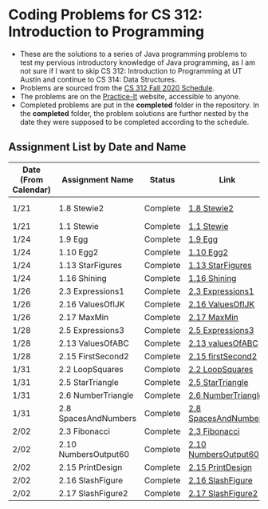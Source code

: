 # Coding Problems for CS 312: Introduction to Programming

* These are the solutions to a series of Java programming problems to test my pervious introductory knowledge of Java programming, as I am not sure if I want to skip CS 312: Introduction to Programming at UT Austin and continue to CS 314: Data Structures.
* Problems are sourced from the [CS 312 Fall 2020 Schedule](https://www.cs.utexas.edu/~scottm/cs312/schedule.htm).
* The problems are on the [Practice-It](https://practiceit.cs.washington.edu/) website, accessible to anyone.
* Completed problems are put in the **completed** folder in the repository. In the **completed** folder, the problem solutions are further nested by the date they were supposed to be completed according to the schedule.

## Assignment List by Date and Name

| Date (From Calendar) | Assignment Name      | Status   | Link | In Repo |
|------|----------------------|----------|------|-----|
| 1/21 | 1.8 Stewie2          | Complete | [1.8 Stewie2](https://practiceit.cs.washington.edu/problem/view/bjp5/chapter1/e8-Stewie2)| [Repo Link](completed/january21/Stewie.java)
| 1/21 | 1.1 Stewie           | Complete | [1.1 Stewie](https://practiceit.cs.washington.edu/problem/view/bjp5/chapter1/e1-Stewie)|
| 1/24 | 1.9 Egg              | Complete | [1.9 Egg](https://practiceit.cs.washington.edu/problem/view/bjp5/chapter1/e9-Egg)|
| 1/24 | 1.10 Egg2            | Complete | [1.10 Egg2](https://practiceit.cs.washington.edu/problem/view/bjp5/chapter1/e10-Egg2)|
| 1/24 | 1.13 StarFigures     | Complete | [1.13 StarFigures](https://practiceit.cs.washington.edu/problem/view/bjp5/chapter1/e13-StarFigures)|
| 1/24 | 1.16 Shining         | Complete | [1.16 Shining](https://practiceit.cs.washington.edu/problem/view/bjp5/chapter1/e16-Shining)|
| 1/26 | 2.3 Expressions1     | Complete | [2.3 Expressions1](https://practiceit.cs.washington.edu/problem/view/bjp5/chapter2/s3-expressions1)|
| 1/26 | 2.16 ValuesOfIJK     | Complete | [2.16 ValuesOfIJK](https://practiceit.cs.washington.edu/problem/view/bjp5/chapter2/s16-valuesOfIJK)|
| 1/26 | 2.17 MaxMin          | Complete | [2.17 MaxMin](https://practiceit.cs.washington.edu/problem/view/bjp5/chapter2/s17-maxMin)|
| 1/28 | 2.5 Expressions3     | Complete | [2.5 Expressions3](https://practiceit.cs.washington.edu/problem/view/bjp5/chapter2/s5-expressions3)|
| 1/28 | 2.13 ValuesOfABC     | Complete | [2.13 valuesOfABC](https://practiceit.cs.washington.edu/problem/view/bjp5/chapter2/s13-valuesOfABC)|
| 1/28 | 2.15 FirstSecond2    | Complete | [2.15 firstSecond2](https://practiceit.cs.washington.edu/problem/view/bjp5/chapter2/s15-firstSecond2)|
| 1/31 | 2.2 LoopSquares      | Complete | [2.2 LoopSquares](https://practiceit.cs.washington.edu/problem/view/bjp5/chapter2/e2-loopSquares)|
| 1/31 | 2.5 StarTriangle     | Complete | [2.5 StarTriangle](https://practiceit.cs.washington.edu/problem/view/bjp5/chapter2/e5-starTriangle)|
| 1/31 | 2.6 NumberTriangle   | Complete | [2.6 NumberTriangle](https://practiceit.cs.washington.edu/problem/view/bjp5/chapter2/e6-numberTriangle)|
| 1/31 | 2.8 SpacesAndNumbers | Complete | [2.8 SpacesAndNumbers](https://practiceit.cs.washington.edu/problem/view/bjp5/chapter2/e8-spacesAndNumbers)|
| 2/02 | 2.3 Fibonacci        | Complete | [2.3 Fibonacci](https://practiceit.cs.washington.edu/problem/view/bjp5/chapter2/e3-fibonacci)|
| 2/02 | 2.10 NumbersOutput60 | Complete | [2.10 NumbersOutput60](https://practiceit.cs.washington.edu/problem/view/bjp5/chapter2/e10-numbersOutput60)|
| 2/02 | 2.15 PrintDesign     | Complete | [2.15 PrintDesign](https://practiceit.cs.washington.edu/problem/view/bjp5/chapter2/e15-printDesign)|
| 2/02 | 2.16 SlashFigure     | Complete | [2.16 SlashFigure](https://practiceit.cs.washington.edu/problem/view/bjp5/chapter2/e16-SlashFigure)|
| 2/02 | 2.17 SlashFigure2    | Complete | [2.17 SlashFigure2](https://practiceit.cs.washington.edu/problem/view/bjp5/chapter2/e17-SlashFigure2)|
